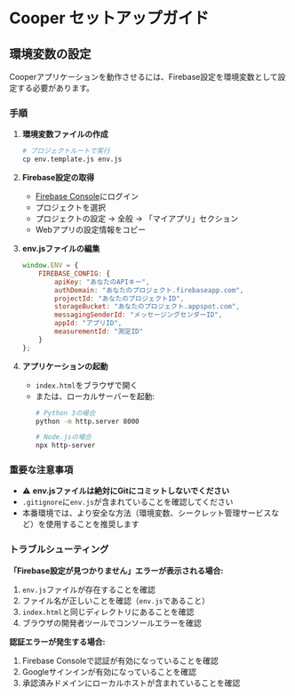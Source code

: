 # Cooper セットアップガイド

## 環境変数の設定

Cooperアプリケーションを動作させるには、Firebase設定を環境変数として設定する必要があります。

### 手順

1. **環境変数ファイルの作成**
   ```bash
   # プロジェクトルートで実行
   cp env.template.js env.js
   ```

2. **Firebase設定の取得**
   - [Firebase Console](https://console.firebase.google.com/)にログイン
   - プロジェクトを選択
   - プロジェクトの設定 → 全般 → 「マイアプリ」セクション
   - Webアプリの設定情報をコピー

3. **env.jsファイルの編集**
   ```javascript
   window.ENV = {
       FIREBASE_CONFIG: {
           apiKey: "あなたのAPIキー",
           authDomain: "あなたのプロジェクト.firebaseapp.com",
           projectId: "あなたのプロジェクトID",
           storageBucket: "あなたのプロジェクト.appspot.com",
           messagingSenderId: "メッセージングセンダーID",
           appId: "アプリID",
           measurementId: "測定ID"
       }
   };
   ```

4. **アプリケーションの起動**
   - `index.html`をブラウザで開く
   - または、ローカルサーバーを起動:
     ```bash
     # Python 3の場合
     python -m http.server 8000
     
     # Node.jsの場合
     npx http-server
     ```

### 重要な注意事項

- ⚠️ **env.jsファイルは絶対にGitにコミットしないでください**
- `.gitignore`に`env.js`が含まれていることを確認してください
- 本番環境では、より安全な方法（環境変数、シークレット管理サービスなど）を使用することを推奨します

### トラブルシューティング

**「Firebase設定が見つかりません」エラーが表示される場合:**
1. `env.js`ファイルが存在することを確認
2. ファイル名が正しいことを確認（`env.js`であること）
3. `index.html`と同じディレクトリにあることを確認
4. ブラウザの開発者ツールでコンソールエラーを確認

**認証エラーが発生する場合:**
1. Firebase Consoleで認証が有効になっていることを確認
2. Googleサインインが有効になっていることを確認
3. 承認済みドメインにローカルホストが含まれていることを確認